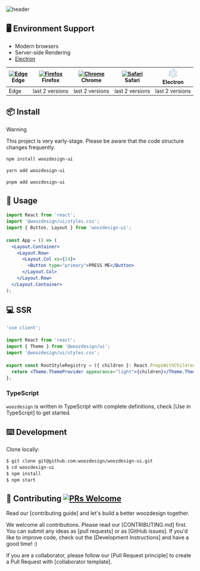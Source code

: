 ![header](https://capsule-render.vercel.app/api?type=rect&color=000&fontColor=fff&height=148&section=header&text=Wooz%20Design&fontSize=52)

## 🖥 Environment Support

- Modern browsers
- Server-side Rendering
- [Electron](https://www.electronjs.org/)

| [<img src="https://raw.githubusercontent.com/alrra/browser-logos/master/src/edge/edge_48x48.png" alt="Edge" width="24px" height="24px" />](http://godban.github.io/browsers-support-badges/)<br>Edge | [<img src="https://raw.githubusercontent.com/alrra/browser-logos/master/src/firefox/firefox_48x48.png" alt="Firefox" width="24px" height="24px" />](http://godban.github.io/browsers-support-badges/)<br>Firefox | [<img src="https://raw.githubusercontent.com/alrra/browser-logos/master/src/chrome/chrome_48x48.png" alt="Chrome" width="24px" height="24px" />](http://godban.github.io/browsers-support-badges/)<br>Chrome | [<img src="https://raw.githubusercontent.com/alrra/browser-logos/master/src/safari/safari_48x48.png" alt="Safari" width="24px" height="24px" />](http://godban.github.io/browsers-support-badges/)<br>Safari | [<img src="https://raw.githubusercontent.com/alrra/browser-logos/master/src/electron/electron_48x48.png" alt="Electron" width="24px" height="24px" />](http://godban.github.io/browsers-support-badges/)<br>Electron |
| ---------------------------------------------------------------------------------------------------------------------------------------------------------------------------------------------------- | ---------------------------------------------------------------------------------------------------------------------------------------------------------------------------------------------------------------- | ------------------------------------------------------------------------------------------------------------------------------------------------------------------------------------------------------------ | ------------------------------------------------------------------------------------------------------------------------------------------------------------------------------------------------------------ | -------------------------------------------------------------------------------------------------------------------------------------------------------------------------------------------------------------------- |
| Edge                                                                                                                                                                                                 | last 2 versions                                                                                                                                                                                                  | last 2 versions                                                                                                                                                                                              | last 2 versions                                                                                                                                                                                              | last 2 versions                                                                                                                                                                                                      |

## 📦 Install

> [!WARNING]  
> This project is very early-stage. Please be aware that the code structure changes frequently.

```bash
npm install woozdesign-ui
```

```bash
yarn add woozdesign-ui
```

```bash
pnpm add woozdesign-ui
```

## 🔨 Usage

```jsx
import React from 'react';
import '@woozdesign/ui/styles.css';
import { Button, Layout } from 'woozdesign-ui';

const App = () => (
  <Layout.Container>
    <Layout.Row>
      <Layout.Col xs={24}>
        <Button type="primary">PRESS ME</Button>
      </Layout.Col>
    </Layout.Row>
  </Layout.Container>
);
```

## 💻 SSR

```jsx
'use client';

import React from 'react';
import { Theme } from '@woozdesign/ui';
import '@woozdesign/ui/styles.css';

export const RootStyleRegistry = ({ children }: React.PropsWithChildren) => {
  return <Theme.ThemeProvider appearance="light">{children}</Theme.ThemeProvider>;
};
```

### TypeScript

`woozdesign` is written in TypeScript with complete definitions, check [Use in TypeScript] to get started.

## ⌨️ Development

Clone locally:

```bash
$ git clone git@github.com:woozdesign/woozdesign-ui.git
$ cd woozdesign-ui
$ npm install
$ npm start
```

## 🤝 Contributing [![PRs Welcome](https://img.shields.io/badge/PRs-welcome-brightgreen.svg?style=flat-square)](http://makeapullrequest.com)

Read our [contributing guide] and let's build a better woozdesign together.

We welcome all contributions. Please read our [CONTRIBUTING.md] first. You can submit any ideas as [pull requests] or as [GitHub issues]. If you'd like to improve code, check out the [Development Instructions] and have a good time! :)

If you are a collaborator, please follow our [Pull Request principle] to create a Pull Request with [collaborator template].
